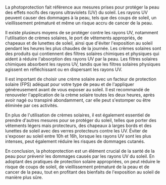 La photoprotection fait référence aux mesures prises pour protéger la peau des effets nocifs des rayons ultraviolets (UV) du soleil. Les rayons UV peuvent causer des dommages à la peau, tels que des coups de soleil, un vieillissement prématuré et même un risque accru de cancer de la peau. 

Il existe plusieurs moyens de se protéger contre les rayons UV, notamment l'utilisation de crèmes solaires, le port de vêtements appropriés, de chapeaux et de lunettes de soleil, ainsi que d'éviter l'exposition au soleil pendant les heures les plus chaudes de la journée. Les crèmes solaires sont des produits qui contiennent des filtres solaires chimiques et physiques qui aident à réduire l'absorption des rayons UV par la peau. Les filtres solaires chimiques absorbent les rayons UV, tandis que les filtres solaires physiques agissent en réfléchissant ou en dispersant les rayons UV.

Il est important de choisir une crème solaire avec un facteur de protection solaire (FPS) adéquat pour votre type de peau et de l'appliquer généreusement avant de vous exposer au soleil. Il est recommandé de renouveler l'application de la crème solaire toutes les deux heures, après avoir nagé ou transpiré abondamment, car elle peut s'estomper ou être éliminée par ces activités.

En plus de l'utilisation de crèmes solaires, il est également essentiel de prendre d'autres mesures pour se protéger du soleil, telles que porter des vêtements légers mais protecteurs, des chapeaux à larges bords et des lunettes de soleil avec des verres protecteurs contre les UV. Éviter de s'exposer au soleil entre 10h et 16h, lorsque les rayons UV sont les plus intenses, peut également réduire les risques de dommages cutanés.

En conclusion, la photoprotection est un élément crucial de la santé de la peau pour prévenir les dommages causés par les rayons UV du soleil. En adoptant des pratiques de protection solaire appropriées, on peut réduire le risque de coups de soleil, de vieillissement prématuré de la peau et de cancer de la peau, tout en profitant des bienfaits de l'exposition au soleil de manière plus sûre.